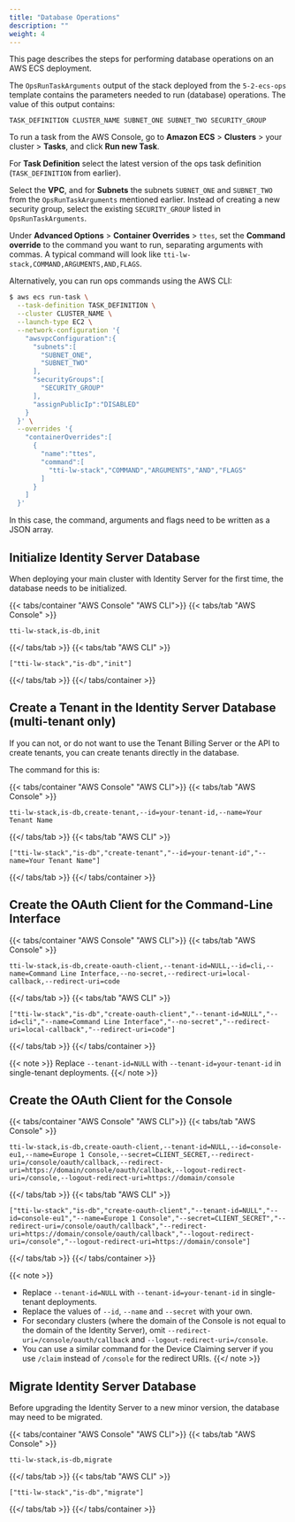 ```yaml
---
title: "Database Operations"
description: ""
weight: 4
---
```


This page describes the steps for performing database operations on an AWS ECS deployment.

<!--more-->

The `OpsRunTaskArguments` output of the stack deployed from the `5-2-ecs-ops` template contains the parameters needed to run (database) operations. The value of this output contains:

```
TASK_DEFINITION CLUSTER_NAME SUBNET_ONE SUBNET_TWO SECURITY_GROUP
```

To run a task from the AWS Console, go to **Amazon ECS** > **Clusters** > your cluster > **Tasks**, and click **Run new Task**.

For **Task Definition** select the latest version of the ops task definition (`TASK_DEFINITION` from earlier). 

Select the **VPC**, and for **Subnets** the subnets `SUBNET_ONE` and `SUBNET_TWO` from the `OpsRunTaskArguments` mentioned earlier. Instead of creating a new security group, select the existing `SECURITY_GROUP` listed in `OpsRunTaskArguments`.

Under **Advanced Options** > **Container Overrides** > `ttes`, set the **Command override** to the command you want to run, separating arguments with commas. A typical command will look like `tti-lw-stack,COMMAND,ARGUMENTS,AND,FLAGS`.

Alternatively, you can run ops commands using the AWS CLI:

```bash
$ aws ecs run-task \
  --task-definition TASK_DEFINITION \
  --cluster CLUSTER_NAME \
  --launch-type EC2 \
  --network-configuration '{
    "awsvpcConfiguration":{
      "subnets":[
        "SUBNET_ONE",
        "SUBNET_TWO"
      ],
      "securityGroups":[
        "SECURITY_GROUP"
      ],
      "assignPublicIp":"DISABLED"
    }
  }' \
  --overrides '{
    "containerOverrides":[
      {
        "name":"ttes",
        "command":[
          "tti-lw-stack","COMMAND","ARGUMENTS","AND","FLAGS"
        ]
      }
    ]
  }'
```

In this case, the command, arguments and flags need to be written as a JSON array.

## Initialize Identity Server Database

When deploying your main cluster with Identity Server for the first time, the database needs to be initialized.

{{< tabs/container "AWS Console" "AWS CLI">}}
{{< tabs/tab "AWS Console" >}}
```
tti-lw-stack,is-db,init
```
{{</ tabs/tab >}}
{{< tabs/tab "AWS CLI" >}}
```
["tti-lw-stack","is-db","init"]
```
{{</ tabs/tab >}}
{{</ tabs/container >}}

## Create a Tenant in the Identity Server Database (multi-tenant only)

If you can not, or do not want to use the Tenant Billing Server or the API to create tenants, you can create tenants directly in the database.

The command for this is:

{{< tabs/container "AWS Console" "AWS CLI">}}
{{< tabs/tab "AWS Console" >}}
```
tti-lw-stack,is-db,create-tenant,--id=your-tenant-id,--name=Your Tenant Name
```
{{</ tabs/tab >}}
{{< tabs/tab "AWS CLI" >}}
```
["tti-lw-stack","is-db","create-tenant","--id=your-tenant-id","--name=Your Tenant Name"]
```
{{</ tabs/tab >}}
{{</ tabs/container >}}

## Create the OAuth Client for the Command-Line Interface

{{< tabs/container "AWS Console" "AWS CLI">}}
{{< tabs/tab "AWS Console" >}}
```
tti-lw-stack,is-db,create-oauth-client,--tenant-id=NULL,--id=cli,--name=Command Line Interface,--no-secret,--redirect-uri=local-callback,--redirect-uri=code
```
{{</ tabs/tab >}}
{{< tabs/tab "AWS CLI" >}}
```
["tti-lw-stack","is-db","create-oauth-client","--tenant-id=NULL","--id=cli","--name=Command Line Interface","--no-secret","--redirect-uri=local-callback","--redirect-uri=code"]
```
{{</ tabs/tab >}}
{{</ tabs/container >}}

{{< note >}} Replace `--tenant-id=NULL` with `--tenant-id=your-tenant-id` in single-tenant deployments. {{</ note >}}

## Create the OAuth Client for the Console

{{< tabs/container "AWS Console" "AWS CLI">}}
{{< tabs/tab "AWS Console" >}}
```
tti-lw-stack,is-db,create-oauth-client,--tenant-id=NULL,--id=console-eu1,--name=Europe 1 Console,--secret=CLIENT_SECRET,--redirect-uri=/console/oauth/callback,--redirect-uri=https://domain/console/oauth/callback,--logout-redirect-uri=/console,--logout-redirect-uri=https://domain/console
```
{{</ tabs/tab >}}
{{< tabs/tab "AWS CLI" >}}
```
["tti-lw-stack","is-db","create-oauth-client","--tenant-id=NULL","--id=console-eu1","--name=Europe 1 Console","--secret=CLIENT_SECRET","--redirect-uri=/console/oauth/callback","--redirect-uri=https://domain/console/oauth/callback","--logout-redirect-uri=/console","--logout-redirect-uri=https://domain/console"]
```
{{</ tabs/tab >}}
{{</ tabs/container >}}

{{< note >}} 
- Replace `--tenant-id=NULL` with `--tenant-id=your-tenant-id` in single-tenant deployments.
- Replace the values of `--id`, `--name` and `--secret` with your own. 
- For secondary clusters (where the domain of the Console is not equal to the domain of the Identity Server), omit `--redirect-uri=/console/oauth/callback` and `--logout-redirect-uri=/console`.
- You can use a similar command for the Device Claiming server if you use `/claim` instead of `/console` for the redirect URIs.
{{</ note >}}

## Migrate Identity Server Database

Before upgrading the Identity Server to a new minor version, the database may need to be migrated.

{{< tabs/container "AWS Console" "AWS CLI">}}
{{< tabs/tab "AWS Console" >}}
```
tti-lw-stack,is-db,migrate
```
{{</ tabs/tab >}}
{{< tabs/tab "AWS CLI" >}}
```
["tti-lw-stack","is-db","migrate"]
```
{{</ tabs/tab >}}
{{</ tabs/container >}}
